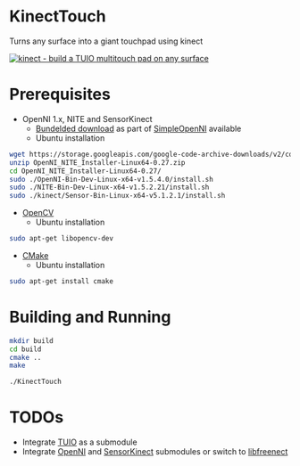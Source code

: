 KinectTouch
==
Turns any surface into a giant touchpad using kinect

[![kinect - build a TUIO multitouch pad on any surface](http://img.youtube.com/vi/4zXtV66cFDY/0.jpg)](http://www.youtube.com/watch?v=4zXtV66cFDY)

Prerequisites
==
  - OpenNI 1.x, NITE and SensorKinect
    - [Bundelded download](https://storage.googleapis.com/google-code-archive-downloads/v2/code.google.com/simple-openni/OpenNI_NITE_Installer-Linux64-0.27.zip) as part of [SimpleOpenNI](https://code.google.com/archive/p/simple-openni/) available
    - Ubuntu installation
```bash
wget https://storage.googleapis.com/google-code-archive-downloads/v2/code.google.com/simple-openni/OpenNI_NITE_Installer-Linux64-0.27.zip
unzip OpenNI_NITE_Installer-Linux64-0.27.zip
cd OpenNI_NITE_Installer-Linux64-0.27/
sudo ./OpenNI-Bin-Dev-Linux-x64-v1.5.4.0/install.sh
sudo ./NITE-Bin-Dev-Linux-x64-v1.5.2.21/install.sh
sudo ./kinect/Sensor-Bin-Linux-x64-v5.1.2.1/install.sh
```
  - [OpenCV](http://opencv.org/)
    - Ubuntu installation 
```bash 
sudo apt-get libopencv-dev
```
  - [CMake](https://cmake.org/)
    - Ubuntu installation
```bash
sudo apt-get install cmake
```

Building and Running
==
```bash
mkdir build
cd build
cmake ..
make
```

```bash
./KinectTouch
```

TODOs
==
 - Integrate [TUIO](https://github.com/mkalten/TUIO11_CPP) as a submodule
 - Integrate [OpenNI](https://github.com/OpenNI) and [SensorKinect](https://github.com/avin2/SensorKinect) submodules or switch to [libfreenect](https://github.com/OpenKinect/libfreenect)


